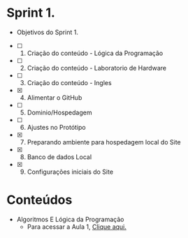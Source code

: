 # Sprint 1.
 * Objetivos do Sprint 1.

- [ ] 1. Criação do conteúdo - Lógica da Programação
- [ ] 2. Criação do conteúdo - Laboratorio de Hardware
- [ ] 3. Criação do conteúdo - Ingles
- [x] 4. Alimentar o GitHub
- [ ] 5. Dominio/Hospedagem
- [ ] 6. Ajustes no Protótipo
- [x] 7. Preparando ambiente para hospedagem local do Site
- [x] 8. Banco de dados Local
- [x] 9. Configurações iniciais do Site

# Conteúdos 

* Algoritmos E Lógica da Programação
   * Para acessar a Aula 1, [Clique aqui.]()